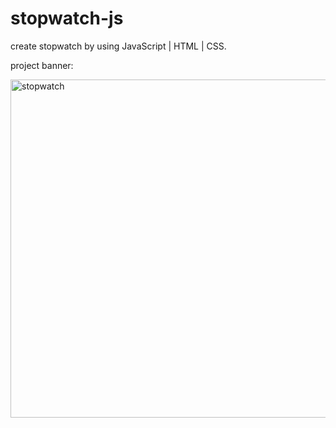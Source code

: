 # stopwatch-js
create stopwatch by using JavaScript | HTML | CSS.

project banner: 

<img width="541" alt="stopwatch" src="https://user-images.githubusercontent.com/93943633/213305072-85bfe2e4-c48a-4846-9bb2-5e8e93bc3865.png">

